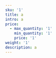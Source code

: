 ```yaml
---
sku: '1'
title: a
intro: a
price:
  - max_quantity: '1'
    min_quantity: '1'
    price: '1'
weight: '1'
description: a
---
```


